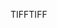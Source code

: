 <span data-ttu-id="3da39-101">TIFF</span><span class="sxs-lookup"><span data-stu-id="3da39-101">TIFF</span></span>